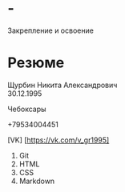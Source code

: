 # -
Закрепление и освоение
# Резюме 
Щурбин Никита Александрович  
30.12.1995  


 Чебоксары


 +79534004451


[VK] [https://vk.com/v_gr1995]

1. Git
2. HTML
3. CSS
4. Markdown
